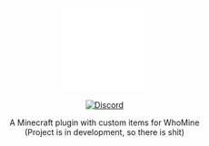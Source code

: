 <div align="center">
  <br>
  <a href="https://minersstudios.com">
    <img alt="MinersStudios Logo" src="https://raw.githubusercontent.com/MinersStudios/.github/main/assets/logos/logo_white.svg" width="147" height="147">
  </a>
  <br>
  <p>
    <a href="https://whomine.net/discord">
      <img alt="Discord" src="https://img.shields.io/discord/928575868643733535?color=000000&label=WhoMine&logo=Discord&logoColor=FFFFFF&style=for-the-badge">
    </a>
  </p>
  <p>
    A Minecraft plugin with custom items for WhoMine<br>
    (Project is in development, so there is shit)
  </p>
  <br>
</div>
